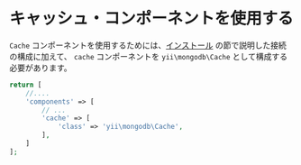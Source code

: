 キャッシュ・コンポーネントを使用する
====================================

`Cache` コンポーネントを使用するためには、[インストール](installation.md) の節で説明した接続の構成に加えて、
`cache` コンポーネントを `yii\mongodb\Cache` として構成する必要があります。

```php
return [
    //....
    'components' => [
        // ...
        'cache' => [
            'class' => 'yii\mongodb\Cache',
        ],
    ]
];
```
